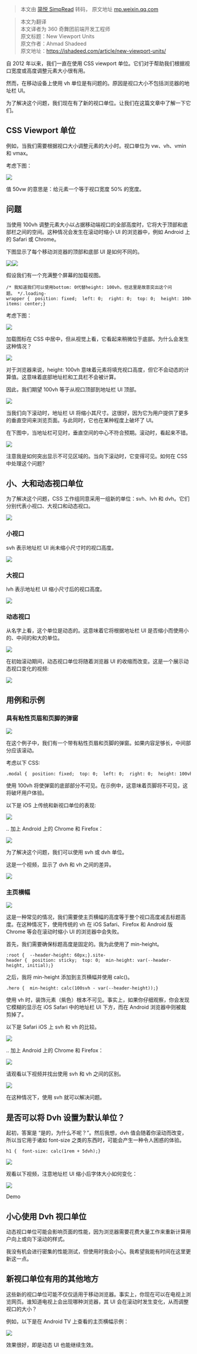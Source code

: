 > 本文由 [简悦 SimpRead](http://ksria.com/simpread/) 转码， 原文地址 [mp.weixin.qq.com](https://mp.weixin.qq.com/s/eQcmuP9OgQNBRwy1yIc1CA)

> 本文为翻译  
> 本文译者为 360 奇舞团前端开发工程师  
> 原文标题：New Viewport Units  
> 原文作者：Ahmad Shadeed  
> 原文地址：https://ishadeed.com/article/new-viewport-units/

自 2012 年以来，我们一直在使用 CSS viewport 单位。它们对于帮助我们根据视口宽度或高度调整元素大小很有用。

然而，在移动设备上使用 vh 单位是有问题的。原因是视口大小不包括浏览器的地址栏 UI。

为了解决这个问题，我们现在有了新的视口单位。让我们在这篇文章中了解一下它们。

CSS Viewport 单位
---------------

例如，当我们需要根据视口大小调整元素的大小时。视口单位为 vw、vh、vmin 和 vmax。

考虑下图：

![](https://mmbiz.qpic.cn/sz_mmbiz_png/cAd6ObKOzECIKzoeloscQm82kVmdfUbHDRcNLxtYbPgORo1DEsia0DC6kqkNt1yIGia2UOyXABQkCu3Sx0b8OwnA/640?wx_fmt=png)

值 50vw 的意思是：给元素一个等于视口宽度 50% 的宽度。

问题
--

当使用 100vh 调整元素大小以占据移动端视口的全部高度时，它将大于顶部和底部栏之间的空间。这种情况会发生在滚动时缩小 UI 的浏览器中，例如 Android 上的 Safari 或 Chrome。

下图显示了每个移动浏览器的顶部和底部 UI 是如何不同的。

![](https://mmbiz.qpic.cn/sz_mmbiz_png/cAd6ObKOzECIKzoeloscQm82kVmdfUbHH9iaG1M6pXeyib55crlmHWusuWMyG25WV2KF72O6zmicrARvIlwuHrbcw/640?wx_fmt=png)![](https://mmbiz.qpic.cn/sz_mmbiz_png/cAd6ObKOzECIKzoeloscQm82kVmdfUbHNiafCrbYoROF9UYqApSicBnbFcmy1FTANMICrT6s1J3Y2VV5z18kVHyg/640?wx_fmt=png)

假设我们有一个充满整个屏幕的加载视图。

```
/* 我知道我们可以使用bottom: 0代替height: 100vh，但这里是故意突出这个问题。 */.loading-wrapper {  position: fixed;  left: 0;  right: 0;  top: 0;  height: 100vh;  display: grid;  place-items: center;}
```

考虑下图：

![](https://mmbiz.qpic.cn/sz_mmbiz_png/cAd6ObKOzECIKzoeloscQm82kVmdfUbH4TBSiccSUO9hjbnBehKxohuCErfYJuMsvSL03P61uVNLLsUq98Fb57g/640?wx_fmt=png)

加载图标在 CSS 中居中，但从视觉上看，它看起来稍微位于底部。为什么会发生这种情况？

![](https://mmbiz.qpic.cn/sz_mmbiz_png/cAd6ObKOzECIKzoeloscQm82kVmdfUbHH4xddzl7GO6jQic4kNx4Jd5lmnxiaLwjACAxX2fYKsowa4qCJ8tJmibdw/640?wx_fmt=png)

对于浏览器来说，height: 100vh 意味着元素将填充视口高度，但它不会动态的计算值。这意味着底部地址栏和工具栏不会被计算。

因此，我们期望 100vh 等于从视口顶部到地址栏 UI 顶部。

![](https://mmbiz.qpic.cn/sz_mmbiz_png/cAd6ObKOzECIKzoeloscQm82kVmdfUbH4w5jXVoEMqh0QD1YGKcH1FQ6ZiaqEv2DPZqOa7fvGMVozSlbaibJa0LA/640?wx_fmt=png)

当我们向下滚动时，地址栏 UI 将缩小其尺寸。这很好，因为它为用户提供了更多的垂直空间来浏览页面。与此同时，它也在某种程度上破坏了 UI。

在下图中，当地址栏可见时，垂直空间的中心不符合预期。滚动时，看起来不错。

![](https://mmbiz.qpic.cn/sz_mmbiz_png/cAd6ObKOzECIKzoeloscQm82kVmdfUbH0wagEYjxbnrBdtzppAibofcA6kicvwgzNm4b3e1lmUiaJ0d6iaZWPyZj2A/640?wx_fmt=png)

注意我是如何突出显示不可见区域的。当向下滚动时，它变得可见。如何在 CSS 中处理这个问题?

小、大和动态视口单位
----------

为了解决这个问题，CSS 工作组同意采用一组新的单位：svh、lvh 和 dvh。它们分别代表小视口、大视口和动态视口。

![](https://mmbiz.qpic.cn/sz_mmbiz_png/cAd6ObKOzECIKzoeloscQm82kVmdfUbHQaMOWIzjYs0425UPJXXZXlupyvpZ5n3kXh4icn6218j5PId9trsiarpw/640?wx_fmt=png)

### 小视口

svh 表示地址栏 UI 尚未缩小尺寸时的视口高度。

![](https://mmbiz.qpic.cn/sz_mmbiz_png/cAd6ObKOzECIKzoeloscQm82kVmdfUbHMt0TlNLtHB7F2NQsSkH72SRjK2ic0U27PiaCPs9y22ibwGfrfJ0dIYSvg/640?wx_fmt=png)

### 大视口

lvh 表示地址栏 UI 缩小尺寸后的视口高度。

![](https://mmbiz.qpic.cn/sz_mmbiz_png/cAd6ObKOzECIKzoeloscQm82kVmdfUbHqXjUBXKiaxSwHwOWhOAazCAl1MXT2tBGlHoXcMWH29fFYbWOwCz2cKg/640?wx_fmt=png)

### 动态视口

从名字上看，这个单位是动态的。这意味着它将根据地址栏 UI 是否缩小而使用小的、中间的和大的单位。

![](https://mmbiz.qpic.cn/sz_mmbiz_png/cAd6ObKOzECIKzoeloscQm82kVmdfUbHGml3J0gU1DtybwcUZzr1KmuFibtw3DhlsLMzxLdhAHicLemIc6yjcaug/640?wx_fmt=png)

在初始滚动期间，动态视口单位将随着浏览器 UI 的收缩而改变。这是一个展示动态视口变化的视频:

![](https://mmbiz.qpic.cn/sz_mmbiz_gif/cAd6ObKOzECIKzoeloscQm82kVmdfUbHRcibtXfQbwtVmFcFaYg4wHCv2YtVm8teB7lH80zcbmiadn8wM8e4CdAw/640?wx_fmt=gif)

用例和示例
-----

### 具有粘性页眉和页脚的弹窗

![](https://mmbiz.qpic.cn/sz_mmbiz_png/cAd6ObKOzECIKzoeloscQm82kVmdfUbHqKGhjm3t3zTqiaqxct83M5e2psKKNuHbdg0JlMiaf20ricAM2bzZCCL2w/640?wx_fmt=png)

在这个例子中，我们有一个带有粘性页眉和页脚的弹窗。如果内容足够长，中间部分应该滚动。

考虑以下 CSS:

```
.modal {  position: fixed;  top: 0;  left: 0;  right: 0;  height: 100vh;}
```

使用 100vh 将使弹窗的底部部分不可见。在示例中，这意味着页脚将不可见，这将破坏用户体验。

以下是 iOS 上传统和新视口单位的表现:

![](https://mmbiz.qpic.cn/sz_mmbiz_png/cAd6ObKOzECIKzoeloscQm82kVmdfUbHMhovaqUpWrE1JfMKVcEiaZrFPoAKqIibk133w60ic8Pw1F4BFQ10kjDwg/640?wx_fmt=png)

.. 加上 Android 上的 Chrome 和 Firefox：

![](https://mmbiz.qpic.cn/sz_mmbiz_png/cAd6ObKOzECIKzoeloscQm82kVmdfUbHsE9ia4oKyxXo4trMS74jjMYfzNMLcCyLZuorTb2SricygqTNuBMFpT3Q/640?wx_fmt=png)

为了解决这个问题，我们可以使用 svh 或 dvh 单位。

这是一个视频，显示了 dvh 和 vh 之间的差异。

![](https://mmbiz.qpic.cn/sz_mmbiz_gif/cAd6ObKOzECIKzoeloscQm82kVmdfUbHKxg7NbdKqGI11xW097M6JYfGCughz2J31t53CrU44XKa7cKlZHPUfg/640?wx_fmt=gif)

### 主页横幅

![](https://mmbiz.qpic.cn/sz_mmbiz_png/cAd6ObKOzECIKzoeloscQm82kVmdfUbHzrXjH2CbJyVU2OpCRCB7ofPk30Npmu3Sp6icqfgrRicSbGEwo63zcE3A/640?wx_fmt=png)

这是一种常见的情况，我们需要使主页横幅的高度等于整个视口高度减去标题高度。在这种情况下，使用传统的 vh 在 iOS Safari、Firefox 和 Android 版 Chrome 等会在滚动时缩小 UI 的浏览器中会失败。

首先，我们需要确保标题高度是固定的。我为此使用了 min-height。

```
:root {  --header-height: 60px;}.site-header {  position: sticky;  top: 0;  min-height: var(--header-height, initial);}
```

之后，我将 min-height 添加到主页横幅并使用 calc()。

```
.hero {  min-height: calc(100svh - var(--header-height));}
```

使用 vh 时，装饰元素（紫色）根本不可见。事实上，如果你仔细观察，你会发现它模糊的显示在 iOS Safari 中的地址栏 UI 下方，而在 Android 浏览器中则被裁剪掉了。

以下是 Safari iOS 上 svh 和 vh 的比较。

![](https://mmbiz.qpic.cn/sz_mmbiz_png/cAd6ObKOzECIKzoeloscQm82kVmdfUbHyx8WwR8LpkDuBgjL9axTd3I7zqDobYHwH57FY4qJ4WEPIAE0VYQZXA/640?wx_fmt=png)

.. 加上 Android 上的 Chrome 和 Firefox：

![](https://mmbiz.qpic.cn/sz_mmbiz_png/cAd6ObKOzECIKzoeloscQm82kVmdfUbH9q1EGbIDia9plXF3m9cERpxzagByXr4X5H9iaWH3LdH97tRh7WNubpFQ/640?wx_fmt=png)

请观看以下视频并找出使用 svh 和 vh 之间的区别。

![](https://mmbiz.qpic.cn/sz_mmbiz_gif/cAd6ObKOzECIKzoeloscQm82kVmdfUbHaGaRwMX3bU559lPz6mxNnCoZdbUvyzTSmUL2O8GVLc0yTxaZVRk1WA/640?wx_fmt=gif)

在这种情况下，使用 svh 就可以解决问题。

是否可以将 Dvh 设置为默认单位？
------------------

起初，答案是 “是的，为什么不呢？”。然后我想，dvh 值会随着你滚动而改变，所以当它用于诸如 font-size 之类的东西时，可能会产生一种令人困惑的体验。

```
h1 {  font-size: calc(1rem + 5dvh);}
```

![](https://mmbiz.qpic.cn/sz_mmbiz_png/cAd6ObKOzECIKzoeloscQm82kVmdfUbHOXjH1ThOUqSVmBl559LpFROQck2vMcQvAQW8Bw5Mn0uOyaHnzgNbtQ/640?wx_fmt=png)

观看以下视频，注意地址栏 UI 缩小后字体大小如何变化：

![](https://mmbiz.qpic.cn/sz_mmbiz_gif/cAd6ObKOzECIKzoeloscQm82kVmdfUbHoricdlPXrbf7eiaG5IT2Sh8CnZticic5JRtBicqILp3oWtXetdf3icibc6gnQ/640?wx_fmt=gif)

Demo

小心使用 Dvh 视口单位
-------------

动态视口单位可能会影响页面的性能，因为浏览器需要花费大量工作来重新计算用户向上或向下滚动的样式。

我没有机会进行密集的性能测试，但使用时我会小心。我希望我能有时间在这里更新这一点。

新视口单位有用的其他地方
------------

这些新的视口单位可能不仅仅适用于移动浏览器。事实上，你现在可以在电视上浏览网页。谁知道电视上会出现哪种浏览器，其 UI 会在滚动时发生变化，从而调整视口的大小？

例如，以下是在 Android TV 上查看的主页横幅示例：

![](https://mmbiz.qpic.cn/sz_mmbiz_png/cAd6ObKOzECIKzoeloscQm82kVmdfUbHluRyXYI1doiaxEDnXVyk8RlA9b6j7zA0Kww68CffPOnCm10wbXegdCw/640?wx_fmt=png)

效果很好，即是动态 UI 也能继续生效。